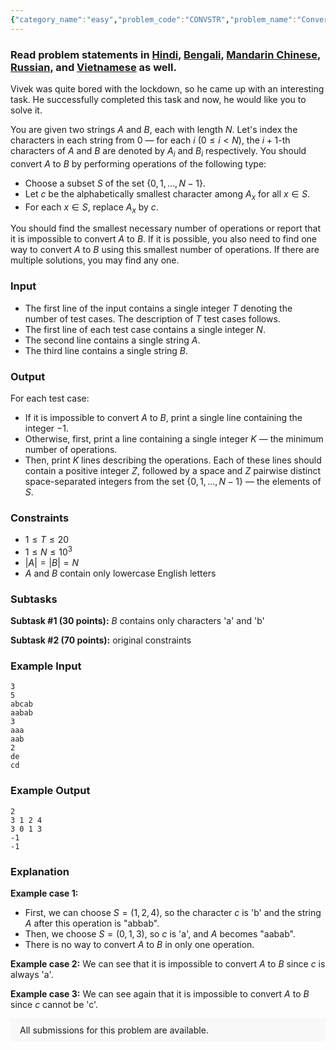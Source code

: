 ```yaml
---
{"category_name":"easy","problem_code":"CONVSTR","problem_name":"Convert the String","problemComponents":{"constraints":"","constraintsState":false,"subtasks":"","subtasksState":false,"inputFormat":"","inputFormatState":false,"outputFormat":"","outputFormatState":false,"sampleTestCases":{}},"video_editorial_url":"","languages_supported":{"0":"CPP14","1":"C","2":"JAVA","3":"PYTH 3.6","4":"CPP17","5":"PYTH","6":"PYP3","7":"CS2","8":"ADA","9":"PYPY","10":"TEXT","11":"PAS fpc","12":"NODEJS","13":"RUBY","14":"PHP","15":"GO","16":"HASK","17":"TCL","18":"PERL","19":"SCALA","20":"LUA","21":"kotlin","22":"BASH","23":"JS","24":"LISP sbcl","25":"rust","26":"PAS gpc","27":"BF","28":"CLOJ","29":"R","30":"D","31":"CAML","32":"FORT","33":"ASM","34":"swift","35":"FS","36":"WSPC","37":"LISP clisp","38":"SQL","39":"SCM guile","40":"PERL6","41":"ERL","42":"CLPS","43":"ICK","44":"NICE","45":"PRLG","46":"ICON","47":"COB","48":"SCM chicken","49":"PIKE","50":"SCM qobi","51":"ST","52":"SQLQ","53":"NEM"},"max_timelimit":1,"source_sizelimit":50000,"problem_author":"vivek_1998299","problem_tester":null,"date_added":"20-05-2020","tags":{"0":"easy","1":"greedy","2":"ltime84","3":"taran_1407","4":"vivek_1998299"},"problem_difficulty_level":"Easy","best_tag":"","editorial_url":"https://discuss.codechef.com/problems/CONVSTR","time":{"view_start_date":1590858002,"submit_start_date":1590858002,"visible_start_date":1590858002,"end_date":1735669800},"is_direct_submittable":false,"problemDiscussURL":"https://discuss.codechef.com/search?q=CONVSTR","is_proctored":false,"visitedContests":{},"layout":"problem"}
---
```

### Read problem statements in [Hindi](https://www.codechef.com/download/translated/LTIME84/hindi/CONVSTR.pdf), [Bengali](https://www.codechef.com/download/translated/LTIME84/bengali/CONVSTR.pdf), [Mandarin Chinese](https://www.codechef.com/download/translated/LTIME84/mandarin/CONVSTR.pdf), [Russian](https://www.codechef.com/download/translated/LTIME84/russian/CONVSTR.pdf), and [Vietnamese](https://www.codechef.com/download/translated/LTIME84/vietnamese/CONVSTR.pdf) as well.

Vivek was quite bored with the lockdown, so he came up with an interesting task. He successfully completed this task and now, he would like you to solve it.

You are given two strings $A$ and $B$, each with length $N$. Let's index the characters in each string from $0$ ― for each $i$ ($0 \le i \lt N$), the $i+1$-th characters of $A$ and $B$ are denoted by $A_i$ and $B_i$ respectively. You should convert $A$ to $B$ by performing operations of the following type:
- Choose a subset $S$ of the set $\{0, 1, \ldots, N-1\}$.
- Let $c$ be the alphabetically smallest character among $A_x$ for all $x \in S$.
- For each $x \in S$, replace $A_x$ by $c$.

You should find the smallest necessary number of operations or report that it is impossible to convert $A$ to $B$. If it is possible, you also need to find one way to convert $A$ to $B$ using this smallest number of operations. If there are multiple solutions, you may find any one.

### Input
- The first line of the input contains a single integer $T$ denoting the number of test cases. The description of $T$ test cases follows.
- The first line of each test case contains a single integer $N$.
- The second line contains a single string $A$.
- The third line contains a single string $B$.

### Output
For each test case:
- If it is impossible to convert $A$ to $B$, print a single line containing the integer $-1$.
- Otherwise, first, print a line containing a single integer $K$ ― the minimum number of operations.
- Then, print $K$ lines describing the operations. Each of these lines should contain a positive integer $Z$, followed by a space and $Z$ pairwise distinct space-separated integers from the set $\{0, 1, \ldots, N-1\}$ ― the elements of $S$.

### Constraints
- $1 \le T \le 20$
- $1 \le N \le 10^3$
- $|A| = |B| = N$
- $A$ and $B$ contain only lowercase English letters

### Subtasks
**Subtask #1 (30 points):** $B$ contains only characters 'a' and 'b'

**Subtask #2 (70 points):** original constraints

### Example Input
```
3
5
abcab
aabab
3
aaa
aab
2
de
cd
```

### Example Output
```
2
3 1 2 4
3 0 1 3
-1
-1
```

### Explanation
**Example case 1:**
- First, we can choose $S = (1, 2, 4)$, so the character $c$ is 'b' and the string $A$ after this operation is "abbab".
- Then, we choose $S = (0, 1, 3)$, so $c$ is 'a', and $A$ becomes "aabab".
- There is no way to convert $A$ to $B$ in only one operation.

**Example case 2:** We can see that it is impossible to convert $A$ to $B$ since $c$ is always 'a'.

**Example case 3:** We can see again that it is impossible to convert $A$ to $B$ since $c$ cannot be 'c'.

<aside style='background: #f8f8f8;padding: 10px 15px;'><div>All submissions for this problem are available.</div></aside>